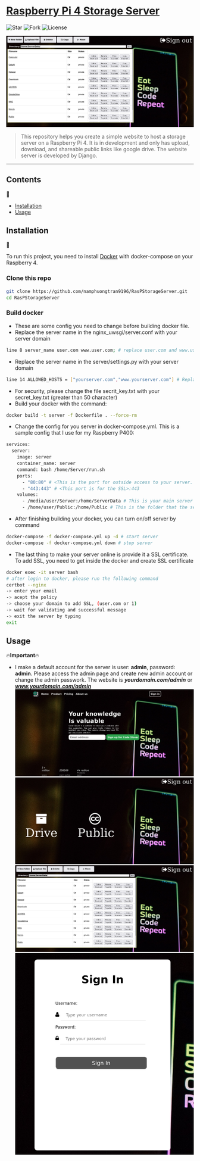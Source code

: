 # [Raspberry Pi 4 Storage Server](https://github.com/namphuongtran9196/RasPStorageServer.git)

![Star](https://img.shields.io/github/stars/namphuongtran9196/RasPStorageServer)
![Fork](https://img.shields.io/github/forks/namphuongtran9196/RasPStorageServer)
![License](https://img.shields.io/github/license/namphuongtran9196/RasPStorageServer)

![Review3](./docs/review3.png)

>  This repository helps you create a simple website to host a storage server on a Raspberry Pi 4. It is in development and only has upload, download, and shareable public links like google drive. The website server is developed by Django.

****

## Contents
:bookmark_tabs:

* [Installation](#Installation)
* [Usage](#Usage)

## Installation
:pizza:

To run this project, you need to install [Docker](https://www.docker.com/) with docker-compose on your Raspberry 4.

### Clone this repo
```bash
git clone https://github.com/namphuongtran9196/RasPStorageServer.git
cd RasPStorageServer
```

### Build docker
- These are some config you need to change before building docker file.
- Replace the server name in the nginx_uwsgi/server.conf with your server domain
```bash
line 8 server_name user.com www.user.com; # replace user.com and www.user.com
```
- Replace the server name in the server/settings.py with your server domain
```bash
line 14 ALLOWED_HOSTS = ["yourserver.com","www.yourserver.com"] # Replace yourserver.com and www.yourserver.com with your domain
```
- For security, please change the file secrit_key.txt with your secret_key.txt (greater than 50 character)
- Build your docker with the command:
```bash
docker build -t server -f Dockerfile . --force-rm
```
- Change the config for you server in docker-compose.yml. This is a sample config that I use for my Raspberry P400:
```bash
services:
  server:
    image: server
    container_name: server
    command: bash /home/Server/run.sh
    ports:
      - "80:80" # <This is the port for outside access to your server. You can achieve this port by creating a forwarding in your router>:80
      - "443:443" # <This port is for the SSL>:443
    volumes:
      - /media/user/Server:/home/ServerData # This is your main server storge folder
      - /home/user/Public:/home/Public # This is the folder that the server will look at to find out the file is public or private. This path should not be in /media/user/Server
```
- After finishing building your docker, you can turn on/off server by command
```bash
docker-compose -f docker-compose.yml up -d # start server
docker-compose -f docker-compose.yml down # stop server
```
- The last thing to make your server online is provide it a SSL certificate. To add SSL, you need to get inside the docker and create SSL certificate
```bash
docker exec -it server bash
# after login to docker, please run the following command
certbot --nginx
-> enter your email
-> acept the policy
-> choose your domain to add SSL, (user.com or 1)
-> wait for validating and successful message
-> exit the server by typing
exit
```
## Usage
:fire:**Important**:fire:
- I make a default account for the server is user: **admin**, password: **admin**. Please access the admin page and create new admin account or change the admin passwork. The website is _**yourdomain.com/admin**_ or _**www.yourdomain.com/admin**_
![Review1](./docs/review1.png)
![Review2](./docs/review2.png)
![Review4](./docs/review3.png)
![Review5](./docs/review5.png)
